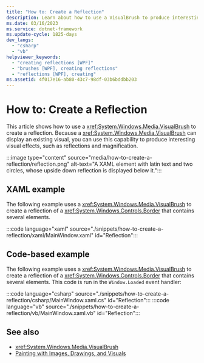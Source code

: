 ```yaml
---
title: "How to: Create a Reflection"
description: Learn about how to use a VisualBrush to produce interesting visual effects, such as reflections.
ms.date: 03/16/2023
ms.service: dotnet-framework
ms.update-cycle: 1825-days
dev_langs:
  - "csharp"
  - "vb"
helpviewer_keywords:
  - "creating reflections [WPF]"
  - "brushes [WPF], creating reflections"
  - "reflections [WPF], creating"
ms.assetid: 4f017e16-ab80-43c7-98df-03b6bddbb203
---
```

# How to: Create a Reflection

This article shows how to use a <xref:System.Windows.Media.VisualBrush> to create a reflection. Because a <xref:System.Windows.Media.VisualBrush> can display an existing visual, you can use this capability to produce interesting visual effects, such as reflections and magnification.

:::image type="content" source="media/how-to-create-a-reflection/reflection.png" alt-text="A XAML element with latin text and two circles, whose upside down reflection is displayed below it.":::

## XAML example

The following example uses a <xref:System.Windows.Media.VisualBrush> to create a reflection of a <xref:System.Windows.Controls.Border> that contains several elements.

:::code language="xaml" source="./snippets/how-to-create-a-reflection/xaml/MainWindow.xaml" id="Reflection":::

## Code-based example

The following example uses a <xref:System.Windows.Media.VisualBrush> to create a reflection of a <xref:System.Windows.Controls.Border> that contains several elements. This code is run in the `Window.Loaded` event handler:

:::code language="csharp" source="./snippets/how-to-create-a-reflection/csharp/MainWindow.xaml.cs" id="Reflection":::
:::code language="vb" source="./snippets/how-to-create-a-reflection/vb/MainWindow.xaml.vb" id="Reflection":::

## See also

- <xref:System.Windows.Media.VisualBrush>
- [Painting with Images, Drawings, and Visuals](painting-with-images-drawings-and-visuals.md)
